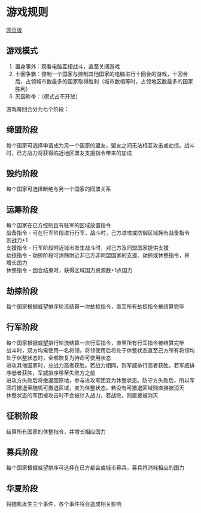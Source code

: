 # 游戏规则

[网页版](https://byn9826.github.io/Warring-States-Epic/)   

游戏模式
--
1. 置身事外：观看电脑互相战斗，直至关闭游戏    
2. 十回争霸：控制一个国家与控制其他国家的电脑进行十回合的游戏，十回合后，占领城市数最多的国家取得胜利（城市数相等时，占领地区数最多的国家胜利）  
3. 灭国称帝：（模式占不开放）  

游戏每回合分为七个阶段：  

缔盟阶段
--
每个国家可选择申请成为另一个国家的盟友，盟友之间无法相互攻击或劫掠。战斗时，已方战力将获得临近地区盟友支援指令带来的加成  

毁约阶段
--
每个国家可选择断绝与另一个国家的同盟关系  

运筹阶段
--
每个国家在已方控制且有驻军的区域放置指令  
战备指令 - 可在行军阶段进行行军，战斗时，己方进攻或防御区域拥有战备指令则战力+1  
支援指令 - 行军阶段附近城市发生战斗时，对己方及同盟国家提供支援  
劫掠指令 - 劫掠阶段可消除附近非已方非同盟国家的支援、劫掠或休整指令，并增长国力  
休整指令 - 回合结束时，获得区域国力资源数+1点国力

劫掠阶段
--
每个国家根据威望排序轮流结算一次劫掠指令，直至所有劫掠指令被结算完毕  

行军阶段
--
每个国家根据威望排行轮流结算一次行军指令，直至所有行军指令被结算完毕  
战斗时，双方均需使用一名将领，将领使用后将处于休整状态直至己方所有将领均处于休整状态时，全部恢复为待命可使用状态  
进攻其他国家时，总战力高者获胜。若战力相同，则军威排行高者获胜。若军威排序低者获胜，军威排序移至失败方之前  
进攻方失败后将撤退回原地，参与进攻军团变为休整状态。防守方失败后，所以军团将撤退至随机可撤退区域，变为休整状态。若没有可撤退区域则直接被消灭  
休整状态的军团被攻击时不会被计入战力，若战败，则直接被消灭  

征税阶段
--
结算所有国家的休整指令，并增长相应国力  

募兵阶段
--
每个国家根据威望排序可选择在已方都会或城市募兵，募兵将消耗相应的国力  

华夏阶段
--
将随机发生三个事件，各个事件将会造成相关影响  